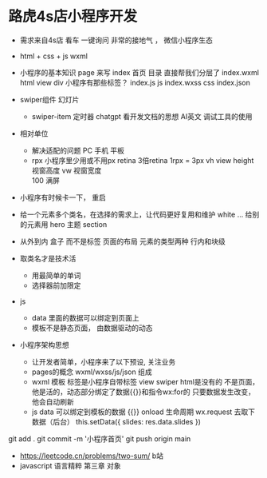# 路虎4s店小程序开发

- 需求来自4s店 
    看车 一键询问 
    非常的接地气 ， 微信小程序生态

- html + css + js 
    wxml 

- 小程序的基本知识
    page 来写 
        index  首页 目录  直接帮我们分层了
            index.wxml     html      view   div 小程序有那些标签？ 
            index.js       js 
            index.wxss     css 
            index.json 
    
- swiper组件
    幻灯片
    + swiper-item 
    定时器
    chatgpt
    看开发文档的思想  AI英文
    调试工具的使用

- 相对单位
    - 解决适配的问题
        PC 手机  平板 
    - rpx  小程序里少用或不用px 
        retina 3倍retina  1rpx = 3px 
        vh  view height  视窗高度
        vw   视窗宽度  
        100 满屏 

- 小程序有时候卡一下， 重启
- 给一个元素多个类名，在选择的需求上，让代码更好复用和维护
    white ... 给别的元素用
    hero 主题 
    section  
- 从外到内 
    盒子  而不是标签   页面的布局
    元素的类型两种  行内和块级 
- 取类名才是技术活
    - 用最简单的单词
    - 选择器前加限定 

- js
    - data 里面的数据可以绑定到页面上 
    - 模板不是静态页面， 由数据驱动的动态

- 小程序架构思想
    - 让开发者简单，小程序来了以下预设, 关注业务
    - pages的概念
        wxml/wxss/js/json 组成
    - wxml 模板
        标签是小程序自带标签  view swiper html是没有的
        不是页面， 他是活的，动态部分绑定了数据{{}}和指令wx:for的
        只要数据发生改变， 他会自动刷新
    - js 
        data  可以绑定到模板的数据 {{}}
        onload 生命周期 wx.request 去取下数据（后台）
        this.setData({
            slides: res.data.slides 
        })

git add . 
git commit -m '小程序首页'
git push origin main 

- https://leetcode.cn/problems/two-sum/ b站
- javascript 语言精粹  第三章 对象
